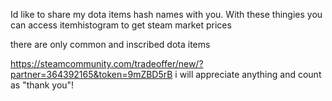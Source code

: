 Id like to share my dota items hash names with you.
With these thingies you can access itemhistogram to get steam market prices

there are only common and inscribed dota items

https://steamcommunity.com/tradeoffer/new/?partner=364392165&token=9mZBD5rB
i will appreciate anything and count as "thank you"!
